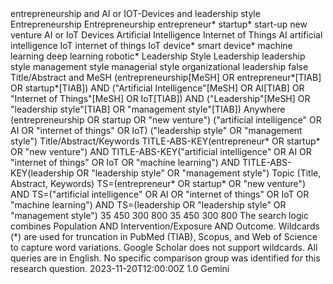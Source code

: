 <?xml version="1.0" encoding="UTF-8" standalone="yes"?>
<output>
  <topic>entrepreneurship and AI or IOT-Devices and leadership style</topic>
  <pico>
    <population>
      <label>Entrepreneurship</label>
      <mesh>Entrepreneurship</mesh>
      <text_words>entrepreneur*</text_words>
      <text_words>startup*</text_words>
      <text_words>start-up</text_words>
      <text_words>new venture</text_words>
    </population>
    <intervention_exposure>
      <label>AI or IoT Devices</label>
      <mesh>Artificial Intelligence</mesh>
      <mesh>Internet of Things</mesh>
      <text_words>AI</text_words>
      <text_words>artificial intelligence</text_words>
      <text_words>IoT</text_words>
      <text_words>internet of things</text_words>
      <text_words>IoT device*</text_words>
      <text_words>smart device*</text_words>
      <text_words>machine learning</text_words>
      <text_words>deep learning</text_words>
      <text_words>robotic*</text_words>
    </intervention_exposure>
    <comparison/>
    <outcome>
      <label>Leadership Style</label>
      <mesh>Leadership</mesh>
      <text_words>leadership style</text_words>
      <text_words>management style</text_words>
      <text_words>managerial style</text_words>
      <text_words>organizational leadership</text_words>
    </outcome>
  </pico>
  <exclusions>
    <non_human>false</non_human>
  </exclusions>
  <platform_queries>
    <pubmed>
      <scope>Title/Abstract and MeSH</scope>
      <query>(entrepreneurship[MeSH] OR entrepreneur*[TIAB] OR startup*[TIAB]) AND ("Artificial Intelligence"[MeSH] OR AI[TIAB] OR "Internet of Things"[MeSH] OR IoT[TIAB]) AND ("Leadership"[MeSH] OR "leadership style"[TIAB] OR "management style"[TIAB])</query>
    </pubmed>
    <google_scholar>
      <scope>Anywhere</scope>
      <query>(entrepreneurship OR startup OR "new venture") ("artificial intelligence" OR AI OR "internet of things" OR IoT) ("leadership style" OR "management style")</query>
    </google_scholar>
    <scopus>
      <scope>Title/Abstract/Keywords</scope>
      <query>TITLE-ABS-KEY(entrepreneur* OR startup* OR "new venture") AND TITLE-ABS-KEY("artificial intelligence" OR AI OR "internet of things" OR IoT OR "machine learning") AND TITLE-ABS-KEY(leadership OR "leadership style" OR "management style")</query>
    </scopus>
    <web_of_science>
      <scope>Topic (Title, Abstract, Keywords)</scope>
      <query>TS=(entrepreneur* OR startup* OR "new venture") AND TS=("artificial intelligence" OR AI OR "internet of things" OR IoT OR "machine learning") AND TS=(leadership OR "leadership style" OR "management style")</query>
    </web_of_science>
  </platform_queries>
  <results_total_per_source>
    <pubmed_results>35</pubmed_results>
    <scopus_results>450</scopus_results>
    <WoS_results>300</WoS_results>
    <scholar_results>800</scholar_results>
    <approx_pubmed_results>35</approx_pubmed_results>
    <approx_scopus_results>450</approx_scopus_results>
    <approx_WoS_results>300</approx_WoS_results>
    <approx_scholar_results>800</approx_scholar_results>
  </results_total_per_source>
  <notes>
    <logic>The search logic combines Population AND Intervention/Exposure AND Outcome.</logic>
    <wildcards>Wildcards (*) are used for truncation in PubMed (TIAB), Scopus, and Web of Science to capture word variations. Google Scholar does not support wildcards.</wildcards>
    <language>All queries are in English.</language>
    <comparison>No specific comparison group was identified for this research question.</comparison>
  </notes>
  <metadata>
    <created_at>2023-11-20T12:00:00Z</created_at>
    <version>1.0</version>
    <author>Gemini</author>
  </metadata>
</output>